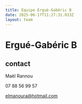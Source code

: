 ```yaml
---
title: Équipe Ergué-Gabéric B
date: 2025-06-17T11:27:31.033Z
layout: team
---
```


# Ergué-Gabéric B



## contact 

Maël Rannou

07 88 56 99 57

elmanoura@hotmail.com

